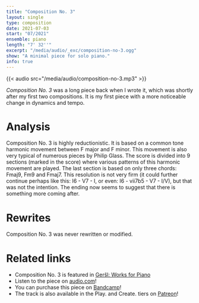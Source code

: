 ```yaml
---
title: "Composition No. 3"
layout: single
type: composition
date: 2021-07-03
start: "07/2021"
ensemble: piano
length: "7' 32''"
excerpt: "/media/audio/_exc/composition-no-3.ogg"
show: "A minimal piece for solo piano."
info: true
---
```


{{< audio src="/media/audio/composition-no-3.mp3" >}}

*Composition No. 3* was a long piece back when I wrote it, which was shortly after my first two compositions. It is my first piece with a more noticeable change in dynamics and tempo.

# Analysis

Composition No. 3 is highly reductionistic. It is based on a common tone harmonic movement between F major and F minor. This movement is also very typical of numerous pieces by Philip Glass. The score is divided into 9 sections (marked in the score) where various patterns of this harmonic movement are played. The last section is based on only three chords: Fmaj9, Fm9 and Fmaj7. This resolution is not very firm (it could further continue perhaps like this: I6 - V7 - I, or even: I6 - vii7b5 - V7 - I/V), but that was not the intention. The ending now seems to suggest that there is something more coming after.

# Rewrites

Composition No. 3 was never rewritten or modified.

# Related links

- Composition No. 3 is featured in [Geršl: Works for Piano](/discography/works-for-piano)
- Listen to the piece on [audio.com](https://audio.com/petr-gersl/audio/composition-no-3)!
- You can purchase this piece on [Bandcamp](https://pgersl.bandcamp.com/track/composition-no-3)!
- The track is also available in the Play. and Create. tiers on [Patreon](https://patreon.com/user?u=98919388)!